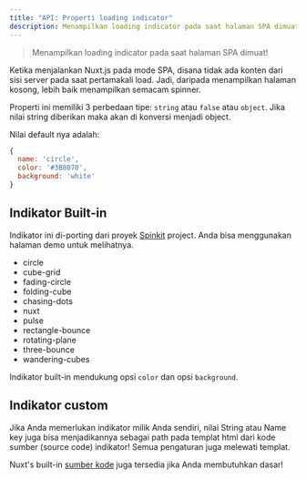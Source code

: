 ```yaml
---
title: "API: Properti loading indicator"
description: Menampilkan loading indicator pada saat halaman SPA dimuat!
---
```


> Menampilkan loading indicator pada saat halaman SPA dimuat!

Ketika menjalankan Nuxt.js pada mode SPA, disana tidak ada konten dari sisi server pada saat pertamakali load. Jadi, daripada menampilkan halaman kosong, lebih baik menampilkan semacam spinner.

Properti ini memiliki 3 perbedaan tipe: `string` atau `false` atau `object`. Jika nilai string diberikan maka akan di konversi menjadi object.

Nilai default nya adalah:
```js
{
  name: 'circle',
  color: '#3B8070',
  background: 'white'
}
```

## Indikator Built-in

Indikator ini di-porting dari proyek [Spinkit](http://tobiasahlin.com/spinkit) project. Anda bisa menggunakan halaman demo untuk melihatnya.

- circle
- cube-grid
- fading-circle
- folding-cube
- chasing-dots
- nuxt
- pulse
- rectangle-bounce
- rotating-plane
- three-bounce
- wandering-cubes

Indikator built-in mendukung opsi `color` dan opsi `background`.

## Indikator custom

Jika Anda memerlukan indikator milik Anda sendiri, nilai String atau Name key juga bisa menjadikannya sebagai path pada templat html dari kode sumber (source code) indikator! Semua pengaturan juga melewati templat.

Nuxt's built-in [sumber kode](https://github.com/nuxt/nuxt.js/tree/dev/packages/vue-app/template/views/loading) juga tersedia jika Anda membutuhkan dasar!
